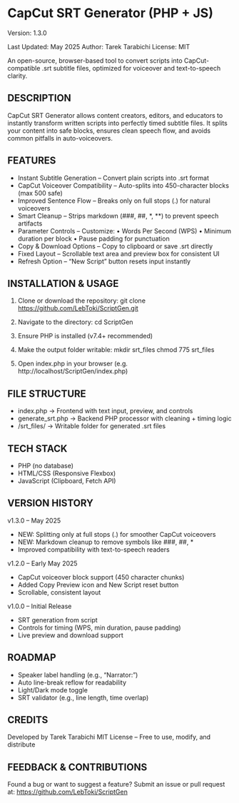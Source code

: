 CapCut SRT Generator (PHP + JS)
===============================

Version: 1.3.0

Last Updated: May 2025
Author: Tarek Tarabichi
License: MIT

An open-source, browser-based tool to convert scripts into CapCut-compatible .srt subtitle files, optimized for voiceover and text-to-speech clarity.

DESCRIPTION
-----------
CapCut SRT Generator allows content creators, editors, and educators to instantly transform written scripts into perfectly timed subtitle files. It splits your content into safe blocks, ensures clean speech flow, and avoids common pitfalls in auto-voiceovers.

FEATURES
--------
- Instant Subtitle Generation – Convert plain scripts into .srt format
- CapCut Voiceover Compatibility – Auto-splits into 450-character blocks (max 500 safe)
- Improved Sentence Flow – Breaks only on full stops (.) for natural voiceovers
- Smart Cleanup – Strips markdown (###, ##, *, **) to prevent speech artifacts
- Parameter Controls – Customize:
    • Words Per Second (WPS)
    • Minimum duration per block
    • Pause padding for punctuation
- Copy & Download Options – Copy to clipboard or save .srt directly
- Fixed Layout – Scrollable text area and preview box for consistent UI
- Refresh Option – “New Script” button resets input instantly

INSTALLATION & USAGE
---------------------
1. Clone or download the repository:
   git clone https://github.com/LebToki/ScriptGen.git

2. Navigate to the directory:
   cd ScriptGen

3. Ensure PHP is installed (v7.4+ recommended)

4. Make the output folder writable:
   mkdir srt_files
   chmod 775 srt_files

5. Open index.php in your browser (e.g. http://localhost/ScriptGen/index.php)

FILE STRUCTURE
--------------
- index.php        → Frontend with text input, preview, and controls
- generate_srt.php → Backend PHP processor with cleaning + timing logic
- /srt_files/      → Writable folder for generated .srt files

TECH STACK
----------
- PHP (no database)
- HTML/CSS (Responsive Flexbox)
- JavaScript (Clipboard, Fetch API)

VERSION HISTORY
---------------
v1.3.0 – May 2025
- NEW: Splitting only at full stops (.) for smoother CapCut voiceovers
- NEW: Markdown cleanup to remove symbols like ###, ##, *
- Improved compatibility with text-to-speech readers

v1.2.0 – Early May 2025
- CapCut voiceover block support (450 character chunks)
- Added Copy Preview icon and New Script reset button
- Scrollable, consistent layout

v1.0.0 – Initial Release
- SRT generation from script
- Controls for timing (WPS, min duration, pause padding)
- Live preview and download support

ROADMAP
-------
- Speaker label handling (e.g., “Narrator:”)
- Auto line-break reflow for readability
- Light/Dark mode toggle
- SRT validator (e.g., line length, time overlap)

CREDITS
-------
Developed by Tarek Tarabichi
MIT License – Free to use, modify, and distribute

FEEDBACK & CONTRIBUTIONS
-------------------------
Found a bug or want to suggest a feature?
Submit an issue or pull request at:
https://github.com/LebToki/ScriptGen